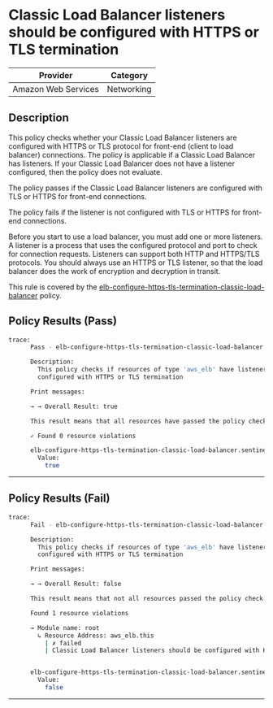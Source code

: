 # Classic Load Balancer listeners should be configured with HTTPS or TLS termination

| Provider            | Category     |
|---------------------|--------------|
| Amazon Web Services | Networking   |

## Description

This policy checks whether your Classic Load Balancer listeners are configured with HTTPS or TLS protocol for front-end (client to load balancer) connections. The policy is applicable if a Classic Load Balancer has listeners. If your Classic Load Balancer does not have a listener configured, then the policy does not evaluate.

The policy passes if the Classic Load Balancer listeners are configured with TLS or HTTPS for front-end connections.

The policy fails if the listener is not configured with TLS or HTTPS for front-end connections.

Before you start to use a load balancer, you must add one or more listeners. A listener is a process that uses the configured protocol and port to check for connection requests. Listeners can support both HTTP and HTTPS/TLS protocols. You should always use an HTTPS or TLS listener, so that the load balancer does the work of encryption and decryption in transit.

This rule is covered by the [elb-configure-https-tls-termination-classic-load-balancer](https://github.com/hashicorp/policy-library-NIST-Policy-Set-for-AWS-Terraform/blob/main/policies/elb/elb-configure-https-tls-termination-classic-load-balancer.sentinel) policy.

## Policy Results (Pass)
```bash
trace:
      Pass - elb-configure-https-tls-termination-classic-load-balancer.sentinel

      Description:
        This policy checks if resources of type 'aws_elb' have listeners
        configured with HTTPS or TLS termination

      Print messages:

      → → Overall Result: true

      This result means that all resources have passed the policy check for the policy elb-configure-https-tls-termination-classic-load-balancer.

      ✓ Found 0 resource violations

      elb-configure-https-tls-termination-classic-load-balancer.sentinel:60:1 - Rule "main"
        Value:
          true
```

---

## Policy Results (Fail)
```bash
trace:
      Fail - elb-configure-https-tls-termination-classic-load-balancer.sentinel

      Description:
        This policy checks if resources of type 'aws_elb' have listeners
        configured with HTTPS or TLS termination

      Print messages:

      → → Overall Result: false

      This result means that not all resources passed the policy check and the protected behavior is not allowed for the policy elb-configure-https-tls-termination-classic-load-balancer.

      Found 1 resource violations

      → Module name: root
        ↳ Resource Address: aws_elb.this
          | ✗ failed
          | Classic Load Balancer listeners should be configured with HTTPS or TLS termination. Refer to https://docs.aws.amazon.com/securityhub/latest/userguide/elb-controls.html#elb-3 for more details.


      elb-configure-https-tls-termination-classic-load-balancer.sentinel:60:1 - Rule "main"
        Value:
          false
```

---
